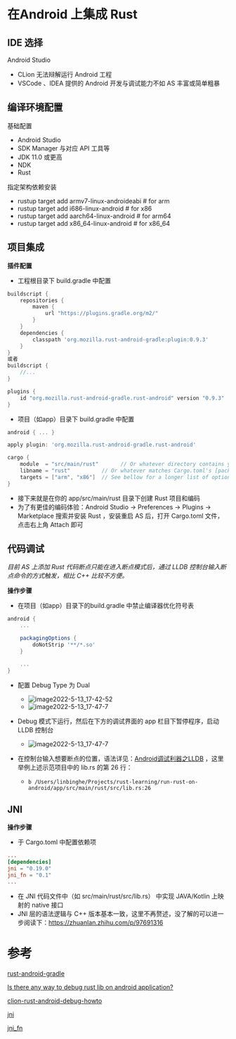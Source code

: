 # 在Android 上集成 Rust

## IDE 选择

Android Studio

- CLion 无法辩解运行 Android 工程
- VSCode 、IDEA 提供的 Android 开发与调试能力不如 AS 丰富或简单粗暴

## 编译环境配置

基础配置

- Android Studio
- SDK Manager 与对应 API 工具等
- JDK 11.0 或更高
- NDK
- Rust

指定架构依赖安装

- rustup target add armv7-linux-androideabi  # for arm
- rustup target add i686-linux-android    # for x86
- rustup target add aarch64-linux-android   # for arm64
- rustup target add x86_64-linux-android   # for x86_64

## 项目集成

**插件配置**

* 工程根目录下 build.gradle 中配置

```groovy
buildscript {
    repositories {
        maven {
            url "https://plugins.gradle.org/m2/"
        }
    }
    dependencies {
        classpath 'org.mozilla.rust-android-gradle:plugin:0.9.3'
    }
}
或者
buildscript {
    //...
}

plugins {
    id "org.mozilla.rust-android-gradle.rust-android" version "0.9.3"
}
```

* 项目（如app）目录下 build.gradle 中配置

```groovy
android { ... }

apply plugin: 'org.mozilla.rust-android-gradle.rust-android'

cargo {
    module  = "src/main/rust"       // Or whatever directory contains your Cargo.toml
    libname = "rust"          // Or whatever matches Cargo.toml's [package] name.
    targets = ["arm", "x86"]  // See bellow for a longer list of options
}
```

* 接下来就是在你的 app/src/main/rust 目录下创建 Rust 项目和编码
* 为了有更佳的编码体验：Android Studio → Preferences → Plugins → Marketplace 搜索并安装 Rust ，安装重启 AS 后，打开 Cargo.toml 文件，点击右上角 Attach 即可

## 代码调试

*目前 AS 上添加 Rust 代码断点只能在进入断点模式后，通过 LLDB 控制台输入断点命令的方式触发，相比 C++ 比较不方便。*

**操作步骤**

* 在项目（如app）目录下的build.gradle 中禁止编译器优化符号表

```groovy
android {
    ...

    packagingOptions {
        doNotStrip '**/*.so'
    }

    ...
}
```

* 配置 Debug Type 为 Dual

  * ![image2022-5-13_17-42-52](https://tva1.sinaimg.cn/large/e6c9d24ely1h2fscx2i6hj207502k3yg.jpg)
  * ![image2022-5-13_17-47-7](https://tva1.sinaimg.cn/large/e6c9d24ely1h2fsd6bh3uj20q607hmxv.jpg)

* Debug 模式下运行，然后在下方的调试界面的 app 栏目下暂停程序，启动 LLDB 控制台

  * ![image2022-5-13_17-47-7](https://tva1.sinaimg.cn/large/e6c9d24ely1h2fsdfqfruj20q607hmxv.jpg)

* 在控制台输入想要断点的位置，语法详见：[Android调试利器之LLDB](https://blog.csdn.net/wangyiyungw/article/details/81069631) ，这里举例上述示范项目中的 lib.rs 的第 26 行：

  - ```
    b /Users/linbinghe/Projects/rust-learning/run-rust-on-android/app/src/main/rust/src/lib.rs:26
    ```

## JNI

**操作步骤**

* 于 Cargo.toml 中配置依赖项

```toml
...
[dependencies]
jni = "0.19.0"
jni_fn = "0.1"
...
```

* 在 JNI 代码文件中（如 src/main/rust/src/lib.rs） 中实现 JAVA/Kotlin 上映射的 native 接口
* JNI 层的语法逻辑与 C++ 版本基本一致，这里不再赘述，没了解的可以进一步阅读下：https://zhuanlan.zhihu.com/p/97691316

# 参考

[rust-android-gradle](https://github.com/mozilla/rust-android-gradle)

[Is there any way to debug rust lib on android application?](https://github.com/mozilla/rust-android-gradle/issues/22)

[clion-rust-android-debug-howto](https://github.com/icota/clion-rust-android-debug-howto)

[jni](https://docs.rs/jni/latest/jni/)

[jni_fn](https://crates.io/crates/jni_fn)
